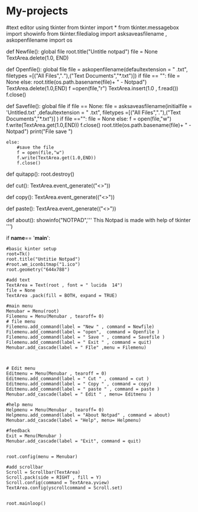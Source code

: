 # My-projects
#text editor using tkinter
from tkinter import *
from tkinter.messagebox import showinfo
from tkinter.filedialog import asksaveasfilename , askopenfilename
import os

def Newfile():
    global file
    root.title("Untitle notpad")
    file = None
    TextArea.delete(1.0, END)

def Openfile():
    global file
    file = askopenfilename(defaultextension = " .txt", filetypes =[("All Files","*.*"),("Text Documents","*.txt")])
    if file == "":
        file = None
    else:
        root.title(os.path.basename(file)+ " -  Notpad")
        TextArea.delete(1.0,END)
        f =open(file,"r")
        TextArea.insert(1.0 , f.read())
        f.close()


def Savefile():
    global file
    if file  == None:
        file = asksaveasfilename(initialfile = 'Untitled.txt' ,defaultextension = " .txt", filetypes =[("All Files","*.*"),("Text Documents","*.txt")] )
        if file =="":
            file = None
        else:
            f = open(file,"w")
            f.write(TextArea.get(1.0,END))
            f.close()
            root.title(os.path.basename(file)+ " -  Notpad")
            print("File save ")

    else:
        #save the file 
        f = open(file,"w")
        f.write(TextArea.get(1.0,END))
        f.close()
       







def quitapp():
    root.destroy()

def cut():
    TextArea.event_generate(("<<Cut>>"))


def copy():
    TextArea.event_generate(("<<Copy>>"))


def paste():
    TextArea.event_generate(("<<Paste>>"))


def about():
     showinfo("NOTPAD",''' This Notpad is made with help of tkinter ''')


if __name__== '__main__':

    #basic kinter setup
    root=Tk()
    root.title("Untitie Notpad")
    #root.wm_iconbitmap("1.ico")
    root.geometry("644x788")

    #add text 
    TextArea = Text(root , font = " lucida  14")
    file = None 
    TextArea .pack(fill = BOTH, expand = TRUE)

    #main menu 
    Menubar = Menu(root)
    Filemenu = Menu(Menubar , tearoff= 0)
    # file menu      
    Filemenu.add_command(label = "New " , command = Newfile)
    Filemenu.add_command(label = "open",  command = Openfile )
    Filemenu.add_command(label = " Save " , command = Savefile )
    Filemenu.add_command(label = " Exit " , command = quit)
    Menubar.add_cascade(label = " FIle" ,menu = Filemenu)
        


    # Edit menu 
    Editmenu = Menu(Menubar , tearoff = 0)
    Editmenu.add_command(label = " Cut " , command = cut )
    Editmenu.add_command(label = " Copy " , command = copy)
    Editmenu.add_command(label = " paste " , command = paste )
    Menubar.add_cascade(label = " Edit " , menu= Editmenu )

    #help menu
    Helpmenu = Menu(Menubar , tearoff= 0)
    Helpmenu.add_command(label = "About Notpad" , command = about) 
    Menubar.add_cascade(label = "Help", menu= Helpmenu)

    #feedback 
    Exit = Menu(Menubar )
    Menubar.add_cascade(label = "Exit", command = quit)


    root.config(menu = Menubar)
    
    #add scrollbar
    Scroll = Scrollbar(TextArea)
    Scroll.pack(side = RIGHT , fill = Y)
    Scroll.config(command = TextArea.yview)
    TextArea.config(yscrollcommand = Scroll.set)

    
    root.mainloop()
